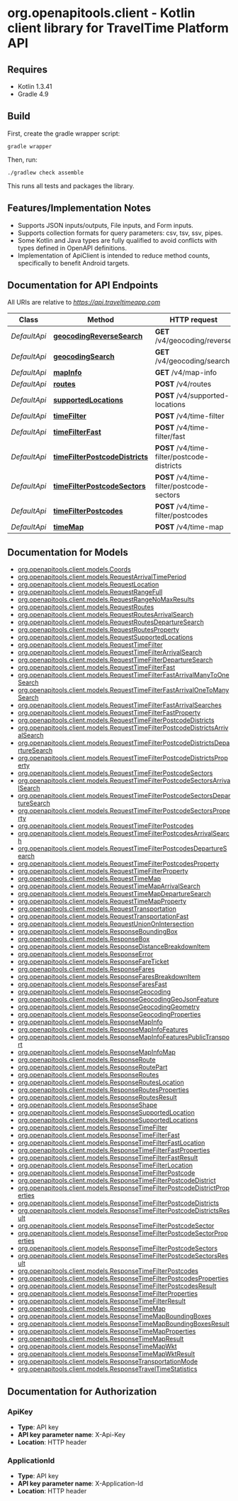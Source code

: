 # org.openapitools.client - Kotlin client library for TravelTime Platform API

## Requires

* Kotlin 1.3.41
* Gradle 4.9

## Build

First, create the gradle wrapper script:

```
gradle wrapper
```

Then, run:

```
./gradlew check assemble
```

This runs all tests and packages the library.

## Features/Implementation Notes

* Supports JSON inputs/outputs, File inputs, and Form inputs.
* Supports collection formats for query parameters: csv, tsv, ssv, pipes.
* Some Kotlin and Java types are fully qualified to avoid conflicts with types defined in OpenAPI definitions.
* Implementation of ApiClient is intended to reduce method counts, specifically to benefit Android targets.

<a name="documentation-for-api-endpoints"></a>
## Documentation for API Endpoints

All URIs are relative to *https://api.traveltimeapp.com*

Class | Method | HTTP request | Description
------------ | ------------- | ------------- | -------------
*DefaultApi* | [**geocodingReverseSearch**](docs/DefaultApi.md#geocodingreversesearch) | **GET** /v4/geocoding/reverse | 
*DefaultApi* | [**geocodingSearch**](docs/DefaultApi.md#geocodingsearch) | **GET** /v4/geocoding/search | 
*DefaultApi* | [**mapInfo**](docs/DefaultApi.md#mapinfo) | **GET** /v4/map-info | 
*DefaultApi* | [**routes**](docs/DefaultApi.md#routes) | **POST** /v4/routes | 
*DefaultApi* | [**supportedLocations**](docs/DefaultApi.md#supportedlocations) | **POST** /v4/supported-locations | 
*DefaultApi* | [**timeFilter**](docs/DefaultApi.md#timefilter) | **POST** /v4/time-filter | 
*DefaultApi* | [**timeFilterFast**](docs/DefaultApi.md#timefilterfast) | **POST** /v4/time-filter/fast | 
*DefaultApi* | [**timeFilterPostcodeDistricts**](docs/DefaultApi.md#timefilterpostcodedistricts) | **POST** /v4/time-filter/postcode-districts | 
*DefaultApi* | [**timeFilterPostcodeSectors**](docs/DefaultApi.md#timefilterpostcodesectors) | **POST** /v4/time-filter/postcode-sectors | 
*DefaultApi* | [**timeFilterPostcodes**](docs/DefaultApi.md#timefilterpostcodes) | **POST** /v4/time-filter/postcodes | 
*DefaultApi* | [**timeMap**](docs/DefaultApi.md#timemap) | **POST** /v4/time-map | 


<a name="documentation-for-models"></a>
## Documentation for Models

 - [org.openapitools.client.models.Coords](docs/Coords.md)
 - [org.openapitools.client.models.RequestArrivalTimePeriod](docs/RequestArrivalTimePeriod.md)
 - [org.openapitools.client.models.RequestLocation](docs/RequestLocation.md)
 - [org.openapitools.client.models.RequestRangeFull](docs/RequestRangeFull.md)
 - [org.openapitools.client.models.RequestRangeNoMaxResults](docs/RequestRangeNoMaxResults.md)
 - [org.openapitools.client.models.RequestRoutes](docs/RequestRoutes.md)
 - [org.openapitools.client.models.RequestRoutesArrivalSearch](docs/RequestRoutesArrivalSearch.md)
 - [org.openapitools.client.models.RequestRoutesDepartureSearch](docs/RequestRoutesDepartureSearch.md)
 - [org.openapitools.client.models.RequestRoutesProperty](docs/RequestRoutesProperty.md)
 - [org.openapitools.client.models.RequestSupportedLocations](docs/RequestSupportedLocations.md)
 - [org.openapitools.client.models.RequestTimeFilter](docs/RequestTimeFilter.md)
 - [org.openapitools.client.models.RequestTimeFilterArrivalSearch](docs/RequestTimeFilterArrivalSearch.md)
 - [org.openapitools.client.models.RequestTimeFilterDepartureSearch](docs/RequestTimeFilterDepartureSearch.md)
 - [org.openapitools.client.models.RequestTimeFilterFast](docs/RequestTimeFilterFast.md)
 - [org.openapitools.client.models.RequestTimeFilterFastArrivalManyToOneSearch](docs/RequestTimeFilterFastArrivalManyToOneSearch.md)
 - [org.openapitools.client.models.RequestTimeFilterFastArrivalOneToManySearch](docs/RequestTimeFilterFastArrivalOneToManySearch.md)
 - [org.openapitools.client.models.RequestTimeFilterFastArrivalSearches](docs/RequestTimeFilterFastArrivalSearches.md)
 - [org.openapitools.client.models.RequestTimeFilterFastProperty](docs/RequestTimeFilterFastProperty.md)
 - [org.openapitools.client.models.RequestTimeFilterPostcodeDistricts](docs/RequestTimeFilterPostcodeDistricts.md)
 - [org.openapitools.client.models.RequestTimeFilterPostcodeDistrictsArrivalSearch](docs/RequestTimeFilterPostcodeDistrictsArrivalSearch.md)
 - [org.openapitools.client.models.RequestTimeFilterPostcodeDistrictsDepartureSearch](docs/RequestTimeFilterPostcodeDistrictsDepartureSearch.md)
 - [org.openapitools.client.models.RequestTimeFilterPostcodeDistrictsProperty](docs/RequestTimeFilterPostcodeDistrictsProperty.md)
 - [org.openapitools.client.models.RequestTimeFilterPostcodeSectors](docs/RequestTimeFilterPostcodeSectors.md)
 - [org.openapitools.client.models.RequestTimeFilterPostcodeSectorsArrivalSearch](docs/RequestTimeFilterPostcodeSectorsArrivalSearch.md)
 - [org.openapitools.client.models.RequestTimeFilterPostcodeSectorsDepartureSearch](docs/RequestTimeFilterPostcodeSectorsDepartureSearch.md)
 - [org.openapitools.client.models.RequestTimeFilterPostcodeSectorsProperty](docs/RequestTimeFilterPostcodeSectorsProperty.md)
 - [org.openapitools.client.models.RequestTimeFilterPostcodes](docs/RequestTimeFilterPostcodes.md)
 - [org.openapitools.client.models.RequestTimeFilterPostcodesArrivalSearch](docs/RequestTimeFilterPostcodesArrivalSearch.md)
 - [org.openapitools.client.models.RequestTimeFilterPostcodesDepartureSearch](docs/RequestTimeFilterPostcodesDepartureSearch.md)
 - [org.openapitools.client.models.RequestTimeFilterPostcodesProperty](docs/RequestTimeFilterPostcodesProperty.md)
 - [org.openapitools.client.models.RequestTimeFilterProperty](docs/RequestTimeFilterProperty.md)
 - [org.openapitools.client.models.RequestTimeMap](docs/RequestTimeMap.md)
 - [org.openapitools.client.models.RequestTimeMapArrivalSearch](docs/RequestTimeMapArrivalSearch.md)
 - [org.openapitools.client.models.RequestTimeMapDepartureSearch](docs/RequestTimeMapDepartureSearch.md)
 - [org.openapitools.client.models.RequestTimeMapProperty](docs/RequestTimeMapProperty.md)
 - [org.openapitools.client.models.RequestTransportation](docs/RequestTransportation.md)
 - [org.openapitools.client.models.RequestTransportationFast](docs/RequestTransportationFast.md)
 - [org.openapitools.client.models.RequestUnionOnIntersection](docs/RequestUnionOnIntersection.md)
 - [org.openapitools.client.models.ResponseBoundingBox](docs/ResponseBoundingBox.md)
 - [org.openapitools.client.models.ResponseBox](docs/ResponseBox.md)
 - [org.openapitools.client.models.ResponseDistanceBreakdownItem](docs/ResponseDistanceBreakdownItem.md)
 - [org.openapitools.client.models.ResponseError](docs/ResponseError.md)
 - [org.openapitools.client.models.ResponseFareTicket](docs/ResponseFareTicket.md)
 - [org.openapitools.client.models.ResponseFares](docs/ResponseFares.md)
 - [org.openapitools.client.models.ResponseFaresBreakdownItem](docs/ResponseFaresBreakdownItem.md)
 - [org.openapitools.client.models.ResponseFaresFast](docs/ResponseFaresFast.md)
 - [org.openapitools.client.models.ResponseGeocoding](docs/ResponseGeocoding.md)
 - [org.openapitools.client.models.ResponseGeocodingGeoJsonFeature](docs/ResponseGeocodingGeoJsonFeature.md)
 - [org.openapitools.client.models.ResponseGeocodingGeometry](docs/ResponseGeocodingGeometry.md)
 - [org.openapitools.client.models.ResponseGeocodingProperties](docs/ResponseGeocodingProperties.md)
 - [org.openapitools.client.models.ResponseMapInfo](docs/ResponseMapInfo.md)
 - [org.openapitools.client.models.ResponseMapInfoFeatures](docs/ResponseMapInfoFeatures.md)
 - [org.openapitools.client.models.ResponseMapInfoFeaturesPublicTransport](docs/ResponseMapInfoFeaturesPublicTransport.md)
 - [org.openapitools.client.models.ResponseMapInfoMap](docs/ResponseMapInfoMap.md)
 - [org.openapitools.client.models.ResponseRoute](docs/ResponseRoute.md)
 - [org.openapitools.client.models.ResponseRoutePart](docs/ResponseRoutePart.md)
 - [org.openapitools.client.models.ResponseRoutes](docs/ResponseRoutes.md)
 - [org.openapitools.client.models.ResponseRoutesLocation](docs/ResponseRoutesLocation.md)
 - [org.openapitools.client.models.ResponseRoutesProperties](docs/ResponseRoutesProperties.md)
 - [org.openapitools.client.models.ResponseRoutesResult](docs/ResponseRoutesResult.md)
 - [org.openapitools.client.models.ResponseShape](docs/ResponseShape.md)
 - [org.openapitools.client.models.ResponseSupportedLocation](docs/ResponseSupportedLocation.md)
 - [org.openapitools.client.models.ResponseSupportedLocations](docs/ResponseSupportedLocations.md)
 - [org.openapitools.client.models.ResponseTimeFilter](docs/ResponseTimeFilter.md)
 - [org.openapitools.client.models.ResponseTimeFilterFast](docs/ResponseTimeFilterFast.md)
 - [org.openapitools.client.models.ResponseTimeFilterFastLocation](docs/ResponseTimeFilterFastLocation.md)
 - [org.openapitools.client.models.ResponseTimeFilterFastProperties](docs/ResponseTimeFilterFastProperties.md)
 - [org.openapitools.client.models.ResponseTimeFilterFastResult](docs/ResponseTimeFilterFastResult.md)
 - [org.openapitools.client.models.ResponseTimeFilterLocation](docs/ResponseTimeFilterLocation.md)
 - [org.openapitools.client.models.ResponseTimeFilterPostcode](docs/ResponseTimeFilterPostcode.md)
 - [org.openapitools.client.models.ResponseTimeFilterPostcodeDistrict](docs/ResponseTimeFilterPostcodeDistrict.md)
 - [org.openapitools.client.models.ResponseTimeFilterPostcodeDistrictProperties](docs/ResponseTimeFilterPostcodeDistrictProperties.md)
 - [org.openapitools.client.models.ResponseTimeFilterPostcodeDistricts](docs/ResponseTimeFilterPostcodeDistricts.md)
 - [org.openapitools.client.models.ResponseTimeFilterPostcodeDistrictsResult](docs/ResponseTimeFilterPostcodeDistrictsResult.md)
 - [org.openapitools.client.models.ResponseTimeFilterPostcodeSector](docs/ResponseTimeFilterPostcodeSector.md)
 - [org.openapitools.client.models.ResponseTimeFilterPostcodeSectorProperties](docs/ResponseTimeFilterPostcodeSectorProperties.md)
 - [org.openapitools.client.models.ResponseTimeFilterPostcodeSectors](docs/ResponseTimeFilterPostcodeSectors.md)
 - [org.openapitools.client.models.ResponseTimeFilterPostcodeSectorsResult](docs/ResponseTimeFilterPostcodeSectorsResult.md)
 - [org.openapitools.client.models.ResponseTimeFilterPostcodes](docs/ResponseTimeFilterPostcodes.md)
 - [org.openapitools.client.models.ResponseTimeFilterPostcodesProperties](docs/ResponseTimeFilterPostcodesProperties.md)
 - [org.openapitools.client.models.ResponseTimeFilterPostcodesResult](docs/ResponseTimeFilterPostcodesResult.md)
 - [org.openapitools.client.models.ResponseTimeFilterProperties](docs/ResponseTimeFilterProperties.md)
 - [org.openapitools.client.models.ResponseTimeFilterResult](docs/ResponseTimeFilterResult.md)
 - [org.openapitools.client.models.ResponseTimeMap](docs/ResponseTimeMap.md)
 - [org.openapitools.client.models.ResponseTimeMapBoundingBoxes](docs/ResponseTimeMapBoundingBoxes.md)
 - [org.openapitools.client.models.ResponseTimeMapBoundingBoxesResult](docs/ResponseTimeMapBoundingBoxesResult.md)
 - [org.openapitools.client.models.ResponseTimeMapProperties](docs/ResponseTimeMapProperties.md)
 - [org.openapitools.client.models.ResponseTimeMapResult](docs/ResponseTimeMapResult.md)
 - [org.openapitools.client.models.ResponseTimeMapWkt](docs/ResponseTimeMapWkt.md)
 - [org.openapitools.client.models.ResponseTimeMapWktResult](docs/ResponseTimeMapWktResult.md)
 - [org.openapitools.client.models.ResponseTransportationMode](docs/ResponseTransportationMode.md)
 - [org.openapitools.client.models.ResponseTravelTimeStatistics](docs/ResponseTravelTimeStatistics.md)


<a name="documentation-for-authorization"></a>
## Documentation for Authorization

<a name="ApiKey"></a>
### ApiKey

- **Type**: API key
- **API key parameter name**: X-Api-Key
- **Location**: HTTP header

<a name="ApplicationId"></a>
### ApplicationId

- **Type**: API key
- **API key parameter name**: X-Application-Id
- **Location**: HTTP header

